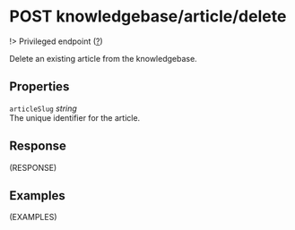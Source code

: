 # <span class="badge badge-light">POST</span> <span class="badge badge-light">knowledgebase/article/delete</span>

!> Privileged endpoint ([?](privileged.md))

Delete an existing article from the knowledgebase.

## Properties

`articleSlug` *string*  
The unique identifier for the article.


## Response

(RESPONSE)

## Examples

(EXAMPLES)
